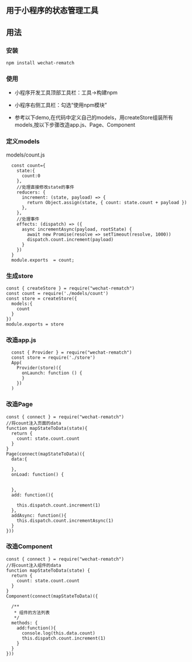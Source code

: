 
## 用于小程序的状态管理工具

## 用法

### 安装

```
npm install wechat-rematch
```
### 使用

* 小程序开发工具顶部工具栏：工具->构建npm

* 小程序右侧工具栏：勾选“使用npm模块”

* 参考以下demo,在代码中定义自己的models，用createStore组装所有models,按以下步骤改造app.js、Page、Component

### 定义models

models/count.js
```
  const count={
    state:{
      count:0
    },
    //处理直接修改state的事件
    reducers: {
      increment: (state, payload) => {
        return Object.assign(state, { count: state.count + payload })
      },
    },
    //处理事件
    effects: (dispatch) => ({ 
      async incrementAsync(payload, rootState) {
        await new Promise(resolve => setTimeout(resolve, 1000))
        dispatch.count.increment(payload)
      }
    })
  }
  module.exports  = count;
```

### 生成store

```
const { createStore } = require("wechat-rematch")
const count = require('./models/count')
const store = createStore({
  models:{
    count
  }
})
module.exports = store
```

### 改造app.js

```
  const { Provider } = require("wechat-rematch")
  const store = require('./store')
  App(
    Provider(store)({
      onLaunch: function () {
      }
    })
  )
```

### 改造Page

```
const { connect } = require("wechat-rematch")
//将count注入页面的data
function mapStateToData(state){
  return {
    count: state.count.count
  }
}
Page(connect(mapStateToData)({
  data:{

  },
  onLoad: function() {
   
    
  },
  add: function(){
    
    this.dispatch.count.increment(1)
  },
  addAsync: function(){
    this.dispatch.count.incrementAsync(1)
  }
}))
```

### 改造Component

```
const { connect } = require("wechat-rematch")
//将count注入组件的data
function mapStateToData(state) {
  return {
    count: state.count.count
  }
}
Component(connect(mapStateToData)({

  /**
   * 组件的方法列表
   */
  methods: {
    add:function(){
      console.log(this.data.count)
      this.dispatch.count.increment(1)
    }
  }
}))

```
